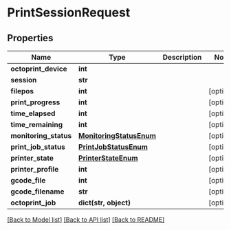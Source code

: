 # PrintSessionRequest


## Properties
Name | Type | Description | Notes
------------ | ------------- | ------------- | -------------
**octoprint_device** | **int** |  | 
**session** | **str** |  | 
**filepos** | **int** |  | [optional] 
**print_progress** | **int** |  | [optional] 
**time_elapsed** | **int** |  | [optional] 
**time_remaining** | **int** |  | [optional] 
**monitoring_status** | [**MonitoringStatusEnum**](MonitoringStatusEnum.md) |  | [optional] 
**print_job_status** | [**PrintJobStatusEnum**](PrintJobStatusEnum.md) |  | [optional] 
**printer_state** | [**PrinterStateEnum**](PrinterStateEnum.md) |  | [optional] 
**printer_profile** | **int** |  | [optional] 
**gcode_file** | **int** |  | [optional] 
**gcode_filename** | **str** |  | [optional] 
**octoprint_job** | **dict(str, object)** |  | [optional] 

[[Back to Model list]](../README.md#documentation-for-models) [[Back to API list]](../README.md#documentation-for-api-endpoints) [[Back to README]](../README.md)


